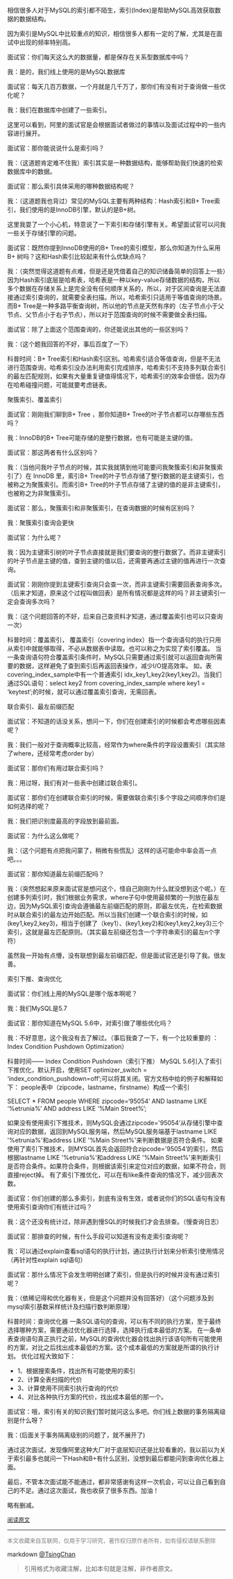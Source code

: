 

相信很多人对于MySQL的索引都不陌生，索引(Index)是帮助MySQL高效获取数据的数据结构。

因为索引是MySQL中比较重点的知识，相信很多人都有一定的了解，尤其是在面试中出现的频率特别高。


面试官：你们每天这么大的数据量，都是保存在关系型数据库中吗？

我：是的，我们线上使用的是MySQL数据库

面试官：每天几百万数据，一个月就是几千万了，那你们有没有对于查询做一些优化呢？

我：我们在数据库中创建了一些索引。

这里可以看到，阿里的面试官是会根据面试者做过的事情以及面试过程中的一些内容进行展开。

面试官：那你能说说什么是索引吗？

我：（这道题肯定难不住我）索引其实是一种数据结构，能够帮助我们快速的检索数据库中的数据。

面试官：那么索引具体采用的哪种数据结构呢？

我：（这道题我也背过）常见的MySQL主要有两种结构：Hash索引和B+ Tree索引，我们使用的是InnoDB引擎，默认的是B+树。

这里我耍了一个小心机，特意说了一下索引和存储引擎有关。希望面试官可以问我一些关于存储引擎的问题。

面试官：既然你提到InnoDB使用的B+ Tree的索引模型，那么你知道为什么采用B+ 树吗？这和Hash索引比较起来有什么优缺点吗？

我：（突然觉得这道题有点难，但是还是凭借着自己的知识储备简单的回答上一些）因为Hash索引底层是哈希表，哈希表是一种以key-value存储数据的结构，所以多个数据在存储关系上是完全没有任何顺序关系的，所以，对于区间查询是无法直接通过索引查询的，就需要全表扫描。所以，哈希索引只适用于等值查询的场景。而B+ Tree是一种多路平衡查询树，所以他的节点是天然有序的（左子节点小于父节点、父节点小于右子节点），所以对于范围查询的时候不需要做全表扫描。

面试官：除了上面这个范围查询的，你还能说出其他的一些区别吗？

我：（这个题我回答的不好，事后百度了一下）

科普时间：B+ Tree索引和Hash索引区别。哈希索引适合等值查询，但是不无法进行范围查询，哈希索引没办法利用索引完成排序，哈希索引不支持多列联合索引的最左匹配规则，如果有大量重复键值得情况下，哈希索引的效率会很低，因为存在哈希碰撞问题，可能就要考虑链表。

聚簇索引、覆盖索引

面试官：刚刚我们聊到B+ Tree ，那你知道B+ Tree的叶子节点都可以存哪些东西吗？

我：InnoDB的B+ Tree可能存储的是整行数据，也有可能是主键的值。

面试官：那这两者有什么区别吗？ 

我：（当他问我叶子节点的时候，其实我就猜到他可能要问我聚簇索引和非聚簇索引了）在 InnoDB 里，索引B+ Tree的叶子节点存储了整行数据的是主键索引，也被称之为聚簇索引。而索引B+ Tree的叶子节点存储了主键的值的是非主键索引，也被称之为非聚簇索引。

面试官：那么，聚簇索引和非聚簇索引，在查询数据的时候有区别吗？

我：聚簇索引查询会更快

面试官：为什么呢？

我：因为主键索引树的叶子节点直接就是我们要查询的整行数据了。而非主键索引的叶子节点是主键的值，查到主键的值以后，还需要再通过主键的值再进行一次查询。

面试官：刚刚你提到主键索引查询只会查一次，而非主键索引需要回表查询多次。（后来才知道，原来这个过程叫做回表）是所有情况都是这样的吗？非主键索引一定会查询多次吗？

我：（这个问题回答的不好，后来自己查资料才知道，通过覆盖索引也可以只查询一次）

科普时间：覆盖索引， 覆盖索引（covering index）指一个查询语句的执行只用从索引中就能够取得，不必从数据表中读取。也可以称之为实现了索引覆盖。 当一条查询语句符合覆盖索引条件时，MySQL只需要通过索引就可以返回查询所需要的数据，这样避免了查到索引后再返回表操作，减少I/O提高效率。 如，表covering\_index\_sample中有一个普通索引 idx\_key1\_key2(key1,key2)。当我们通过SQL语句：select key2 from covering\_index\_sample where key1 = ‘keytest’;的时候，就可以通过覆盖索引查询，无需回表。

联合索引、最左前缀匹配

面试官：不知道的话没关系，想问一下，你们在创建索引的时候都会考虑哪些因素呢？

我：我们一般对于查询概率比较高，经常作为where条件的字段设置索引（其实除了where，还经常考虑order by）

面试官：那你们有用过联合索引吗？

我：用过呀，我们有对一些表中创建过联合索引。

面试官：那你们在创建联合索引的时候，需要做联合索引多个字段之间顺序你们是如何选择的呢？

我：我们把识别度最高的字段放到最前面。

面试官：为什么这么做呢？

我：（这个问题有点把我问蒙了，稍微有些慌乱）这样的话可能命中率会高一点吧。。。

面试官：那你知道最左前缀匹配吗？

我：（突然想起来原来面试官是想问这个，怪自己刚刚为什么就没想到这个呢。）在创建多列索引时，我们根据业务需求，where子句中使用最频繁的一列放在最左边，因为MySQL索引查询会遵循最左前缀匹配的原则，即最左优先，在检索数据时从联合索引的最左边开始匹配。所以当我们创建一个联合索引的时候，如(key1,key2,key3)，相当于创建了（key1）、(key1,key2)和(key1,key2,key3)三个索引，这就是最左匹配原则。（其实最左前缀还包含一个字符串索引的最左n个字符）

虽然我一开始有点懵，没有联想到最左前缀匹配，但是面试官还是引导了我。很友善。

索引下推、查询优化

面试官：你们线上用的MySQL是哪个版本啊呢？

我：我们MySQL是5.7

面试官：那你知道在MySQL 5.6中，对索引做了哪些优化吗？

我：不好意思，这个我没有去了解过。（事后我查了一下，有一个比较重要的 ：Index Condition Pushdown Optimization）

科普时间—— Index Condition Pushdown（索引下推） MySQL 5.6引入了索引下推优化，默认开启，使用SET optimizer\_switch = ‘index\_condition\_pushdown=off’;可以将其关闭。官方文档中给的例子和解释如下： people表中（zipcode，lastname，firstname）构成一个索引

SELECT \* FROM people WHERE zipcode=‘95054’ AND lastname LIKE ‘%etrunia%’ AND address LIKE ‘%Main Street%’;

如果没有使用索引下推技术，则MySQL会通过zipcode='95054’从存储引擎中查询对应的数据，返回到MySQL服务端，然后MySQL服务端基于lastname LIKE '%etrunia%'和address LIKE '%Main Street%'来判断数据是否符合条件。 如果使用了索引下推技术，则MYSQL首先会返回符合zipcode='95054’的索引，然后根据lastname LIKE '%etrunia%'和address LIKE '%Main Street%'来判断索引是否符合条件。如果符合条件，则根据该索引来定位对应的数据，如果不符合，则直接reject掉。 有了索引下推优化，可以在有like条件查询的情况下，减少回表次数。

面试官：你们创建的那么多索引，到底有没有生效，或者说你们的SQL语句有没有使用索引查询你们有统计过吗？

我：这个还没有统计过，除非遇到慢SQL的时候我们才会去排查。（慢查询日志）

面试官：那排查的时候，有什么手段可以知道有没有走索引查询呢？

我：可以通过explain查看sql语句的执行计划，通过执行计划来分析索引使用情况（再针对性explain sql语句）

面试官：那什么情况下会发生明明创建了索引，但是执行的时候并没有通过索引呢？

我：（依稀记得和优化器有关，但是这个问题并没有回答好）（这个问题涉及到mysql索引基数采样统计及扫描行数判断原理）

科普时间：查询优化器 一条SQL语句的查询，可以有不同的执行方案，至于最终选择哪种方案，需要通过优化器进行选择，选择执行成本最低的方案。 在一条单表查询语句真正执行之前，MySQL的查询优化器会找出执行该语句所有可能使用的方案，对比之后找出成本最低的方案。这个成本最低的方案就是所谓的执行计划。 优化过程大致如下： 

- 1、根据搜索条件，找出所有可能使用的索引 
- 2、计算全表扫描的代价 
- 3、计算使用不同索引执行查询的代价 
- 4、对比各种执行方案的代价，找出成本最低的那一个。

面试官：哦，索引有关的知识我们暂时就问这么多吧。你们线上数据的事务隔离级别是什么呀？

我：(后面关于事务隔离级别的问题了，就不展开了)


通过这次面试，发现像阿里这种大厂对于底层知识还是比较看重的，我以前以为关于索引最多也就问一下Hash和B+有什么区别，没想到最后都能问到查询优化器上面。

最后，不管本次面试能不能通过，都非常感谢有这样一次机会，可以让自己看到自己的不足。通过这次面试，我也收获了很多东西。加油！



略有删减。

<font size=2 color=grey>[阅读原文](https://blog.csdn.net/hollis\_chuang/article/details/95167242)</font>


----
<font size=2 color='grey'>本文收藏来自互联网，仅用于学习研究，著作权归原作者所有，如有侵权请联系删除</font>

markdown [@TsingChan](http://www.9ong.com/) 

> 引用格式为收藏注解，比如本句就是注解，非作者原文。
